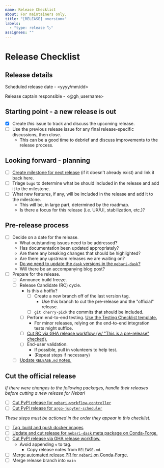 ```yaml
---
name: Release Checklist
about: For maintainers only.
title: "[RELEASE] <version>"
labels:
  - "type: release 🏷"
assignees: ""
---
```


# Release Checklist

## Release details

Scheduled release date - <yyyy/mm/dd>

Release captain responsible - <@gh_username>

## Starting point - a new release is out

- [x] Create _this_ issue to track and discuss the upcoming release.
- [ ] Use the previous release issue for any final release-specific discussions, then close.
  - This can be a good time to debrief and discuss improvements to the release process.

## Looking forward - planning

- [ ] [Create milestone for next release](https://github.com/nebari-dev/nebari/milestones) (if it doesn't already exist) and link it back here.
- [ ] Triage `bugs` to determine what be should included in the release and add it to the milestone.
- [ ] What new features, if any, will be included in the release and add it to the milestone.
  - This will be, in large part, determined by the roadmap.
  - Is there a focus for this release (i.e. UX/UI, stabilization, etc.)?

## Pre-release process

- [ ] Decide on a date for the release.
  - What outstanding issues need to be addressed?
  - Has documentation been updated appropriately?
  - Are there any breaking changes that should be highlighted?
  - Are there any upstream releases we are waiting on?
  - [Do we need to update the `dask` versions in the `nebari-dask`?](https://github.com/conda-forge/nebari-dask-feedstock/blob/main/recipe/meta.yaml#L13-L16)
  - Will there be an accompanying blog post?
- [ ] Prepare for the release.
  - [ ] Announce build freeze.
  - [ ] Release Candidate (RC) cycle.
    - Is this a hotfix?
      - [ ] Create a new branch off of the last version tag.
        - Use this branch to cut the pre-release and the "official" release.
      - [ ] `git cherry-pick` the commits that should be included.
    - [ ] Perform end-to-end testing. [Use the Testing Checklist template.](https://github.com/nebari-dev/nebari/issues/new?assignees=&labels=type%3A+release+%F0%9F%8F%B7&template=testing-checklist.md&title=Testing+checklist+for+<version>)
      - For minor releases, relying on the end-to-end integration tests might suffice.
    - [ ] [Cut RC via GHA release workflow (w/ "This is a pre-release" checked).](https://github.com/nebari-dev/nebari/releases/new)
    - [ ] End-user validation.
      - If possible, pull in volunteers to help test.
      - (Repeat steps if necessary)
  - [ ] [Update `RELEASE.md` notes.](https://github.com/nebari-dev/nebari/blob/main/RELEASE.md)

## Cut the official release

_If there were changes to the following packages, handle their releases before cutting a new release for Nebari_
- [ ] [Cut PyPI release for `nebari-workflow-controller`](https://github.com/nebari-dev/nebari-workflow-controller)
- [ ] [Cut PyPI release for `argo-jupyter-scheduler`](https://github.com/nebari-dev/argo-jupyter-scheduler)

_These steps must be actioned in the order they appear in this checklist._

- [ ] [Tag, build and push docker images](https://github.com/nebari-dev/nebari-docker-images/releases/new)
- [ ] [Update and cut release for `nebari-dask` meta package on Conda-Forge.](https://github.com/conda-forge/nebari-dask-feedstock)
- [ ] [Cut PyPI release via GHA release workflow.](https://github.com/nebari-dev/nebari/releases/new)
  - Avoid appending `v` to tag.
    - Copy release notes from `RELEASE.md`.
- [ ] [Merge automated release PR for `nebari` on Conda-Forge.](https://github.com/conda-forge/nebari-feedstock)
- [ ] Merge release branch into `main`
